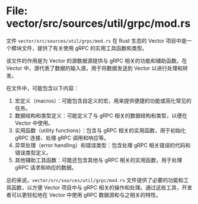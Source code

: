 # File: vector/src/sources/util/grpc/mod.rs

文件 `vector/src/sources/util/grpc/mod.rs` 在 Rust 生态的 Vector 项目中是一个模块文件，提供了有关使用 gRPC 的实用工具函数和类型。

该文件的作用是为 Vector 的源数据源提供与 gRPC 相关的功能和辅助函数。在 Vector 中，源代表了数据的输入源，用于将数据发送到 Vector 以进行处理和转发。

在文件中，可能包含以下内容：

1. 宏定义（macros）：可能包含自定义的宏，用来提供便捷的功能或简化常见的任务。
2. 数据结构和类型定义：可能定义了与 gRPC 相关的数据结构和类型，以便在 Vector 中使用。
3. 实用函数（utility functions）：包含与 gRPC 相关的实用函数，用于初始化 gRPC 连接、处理 gRPC 调用和响应等。
4. 异常处理（error handling）和错误类型：包含处理 gRPC 相关错误的代码和错误类型定义。
5. 其他辅助工具函数：可能还包含其他与 gRPC 相关的实用函数，用于处理 gRPC 请求和响应的数据。

总的来说，`vector/src/sources/util/grpc/mod.rs` 文件提供了必要的功能和工具函数，以方便 Vector 项目中与 gRPC 相关的操作和处理。通过这些工具，开发者可以更轻松地在 Vector 中使用 gRPC 数据源和与之相关的特性。


